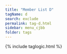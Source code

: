 ```yaml
---
title: "Member List D"
tagName: d
search: exclude
permalink: tag-d.html
sidebar: menu_cjbb
folder: tags
---
```

{% include taglogic.html %}